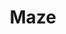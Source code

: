 ---
title: Maze
intro:  A user testing platform that turns your prototype into actionable insights from real users.
linkurl: http://www.maze.design
tags:
- User research
- User testing
logo: "maze.png"
---